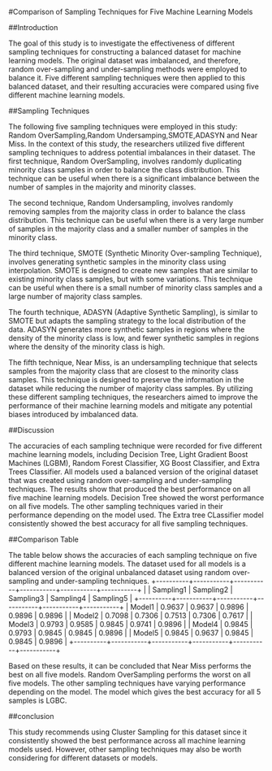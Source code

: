 #Comparison of Sampling Techniques for Five Machine Learning Models

##Introduction

The goal of this study is to investigate the effectiveness of different sampling techniques for constructing a balanced dataset for machine learning models. The original dataset was imbalanced, and therefore, random over-sampling and under-sampling methods were employed to balance it. Five different sampling techniques were then applied to this balanced dataset, and their resulting accuracies were compared using five different machine learning models.

##Sampling Techniques

The following five sampling techniques were employed in this study: Random OverSampling,Random Undersamping,SMOTE,ADASYN and Near Miss. In the context of this study, the researchers utilized five different sampling techniques to address potential imbalances in their dataset. The first technique, Random OverSampling, involves randomly duplicating minority class samples in order to balance the class distribution. This technique can be useful when there is a significant imbalance between the number of samples in the majority and minority classes.

The second technique, Random Undersampling, involves randomly removing samples from the majority class in order to balance the class distribution. This technique can be useful when there is a very large number of samples in the majority class and a smaller number of samples in the minority class.

The third technique, SMOTE (Synthetic Minority Over-sampling Technique), involves generating synthetic samples in the minority class using interpolation. SMOTE is designed to create new samples that are similar to existing minority class samples, but with some variations. This technique can be useful when there is a small number of minority class samples and a large number of majority class samples.

The fourth technique, ADASYN (Adaptive Synthetic Sampling), is similar to SMOTE but adapts the sampling strategy to the local distribution of the data. ADASYN generates more synthetic samples in regions where the density of the minority class is low, and fewer synthetic samples in regions where the density of the minority class is high.


The fifth technique, Near Miss, is an undersampling technique that selects samples from the majority class that are closest to the minority class samples. This technique is designed to preserve the information in the dataset while reducing the number of majority class samples.
By utilizing these different sampling techniques, the researchers aimed to improve the performance of their machine learning models and mitigate any potential biases introduced by imbalanced data.


##Discussion

The accuracies of each sampling technique were recorded for five different machine learning models, including Decision Tree, Light Gradient Boost Machines (LGBM), Random Forest Classifier, XG Boost Classifier, and Extra Trees Classifier.
All models used a balanced version of the original dataset that was created using random over-sampling and under-sampling techniques.
The results show that  produced the best performance on all five machine learning models. Decision Tree showed the worst performance on all five models. The other sampling techniques varied in their performance depending on the model used. The Extra tree CLassifier model consistently showed the best accuracy for all five sampling techniques.

##Comparison Table

The table below shows the accuracies of each sampling technique on five different machine learning models. The dataset used for all models is a balanced version of the original unbalanced dataset using random over-sampling and under-sampling techniques.
+----------+-----------+-----------+-----------+-----------+-----------+
|          | Sampling1 | Sampling2 | Sampling3 | Sampling4 | Sampling5 |
+----------+-----------+-----------+-----------+-----------+-----------+
|  Model1  |   0.9637  |   0.9637  |   0.9896  |   0.9896  |   0.9896  |
|  Model2  |   0.7098  |   0.7306  |   0.7513  |   0.7306  |   0.7617  |
|  Model3  |   0.9793  |   0.9585  |   0.9845  |   0.9741  |   0.9896  |
|  Model4  |   0.9845  |   0.9793  |   0.9845  |   0.9845  |   0.9896  |
|  Model5  |   0.9845  |   0.9637  |   0.9845  |   0.9845  |   0.9896  |
+----------+-----------+-----------+-----------+-----------+-----------+

Based on these results, it can be concluded that Near Miss performs the best on all five models. Random OverSampling performs the worst on all five models. The other sampling techniques have varying performance depending on the model. The model which gives the best accuracy for all 5 samples is LGBC.

##conclusion

This study recommends using Cluster Sampling for this dataset since it consistently showed the best performance across all machine learning models used. However, other sampling techniques may also be worth considering for different datasets or models.
